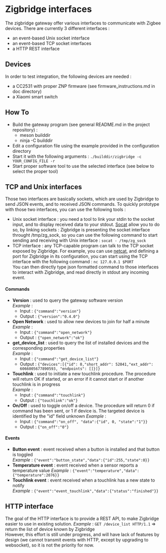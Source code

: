 # Zigbridge interfaces

The zigbridge gateway offer various interfaces to communicate with Zigbee devices. There are currently 3 different interfaces :
* an event-based Unix socket interface
* an event-based TCP socket interfaces
* a HTTP REST interface

## Devices
In order to test integration, the following devices are needed :
* a CC2531 with proper ZNP firmware (see firmware_instructions.md in doc directory)
* a Xiaomi smart switch

## How To
* Build the gateway program (see general README.md in the project repository) :
  * meson builddir
  * ninja -C builddir
* Edit a configuration file using the example provided in the configuration directory
* Start it with the following arguments :
`./builddir/zigbridge -c YOUR_CONFIG_FILE -r`
* Start proper software tool to use the selected interface (see below to select the proper tool)


## TCP and Unix interfaces
Those two interfaces are basically sockets, which are used by Zigbridge to send JSON events, and to received JSON commands.
To quickly prototype with those two interfaces, you can use the following tools :
* Unix socket interface : you need a tool to link your stdin to the socket input, and to display received data to your stdout. [Socat](https://linux.die.net/man/1/socat) allow you to do so, by linking sockets : Zigbridge is presenting the socket interface throught /tmp/zg_sock, so you can use the following command to start sending and receiving with Unix interface : `socat - /tmp/zg_sock`
* TCP interface : any TCP-capable program can talk to the TCP socket exposed by Zigbridge. For example, you can use [netcat](https://linux.die.net/man/1/nc), and defining a port for Zigbridge in its configuration, you can start using the TCP interface with the following command : `nc 127.0.0.1 $PORT`  
You can then directly type json formatted command to those interfaces to interact with Zigbridge, and read directly in stdout any incoming event.

#### Commands
* **Version** : used to query the gateway software version  
*Example* :
  * Input : `{"command":"version"}`
  * Output : `{"version":"0.4.0"}`
* **Open Network** : used to allow new devices to join for half a minute  
  *Example* :
    * Input : `{"command":"open_network"}`
    * Output : `{"open_network":"ok"}`
* **get_device_list** : used to query the list of installed devices and the corresponding properties  
  *Example* :
    * Input : `{"command":"get_device_list"}`
    * Output : `{"devices":[{"id": 0,"short_addr": 52041,"ext_addr": 6066005677890593, "endpoints": []}]}`
* **Touchlink** : used to initiate a new touchlink procedure. The procedure will return OK if started, or an error if it cannot start or if another touchlink is in progress  
  *Example* :
    * Input : `{"command":"touchlink"}`
    * Output : `{"touchlink":"ok"}`
* **On/Off** : used to toggle on/off a device. The procedure will return 0 if command has been sent, or 1 if device is.
  The targeted device is identified by the "id" field
  unknown
  *Example* :
    * Input : `{"command":"on_off", "data":{"id", 0, "state":"1"}}`
    * Output : `{"on_off":"0"}`

#### Events
* **Button event** : event received when a button is installed and that button is toggled  
  *Example* : `{"event":"button_state","data":{"id":255,"state":0}}`  
* **Temperature event** : event received when a sensor reports a temperature value
  *Example* : `{"event":"temperature","data":{"temperature":2076}}`  
* **Touchlink event** : event received when a touchlink has a new state to notify  
  *Example* : `{"event":"event_touchlink","data":{"status":"finished"}}`

## HTTP interface
The goal of the HTTP interface is to provide a REST API, to make Zigbridge easier to use in existing solution.
*Example* : `GET /device_list HTTP/1.1` => return the list of device known by Zigbridge  
However, this effort is still under progress, and will have lack of features by design (we cannot transmit events with HTTP, except by upgrading to websocket), so it is not the priority for now.
